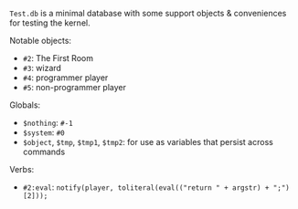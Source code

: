 `Test.db` is a minimal database with some support objects & conveniences for testing the kernel.

Notable objects:

- `#2`: The First Room
- `#3`: wizard
- `#4`: programmer player
- `#5`: non-programmer player

Globals:

- `$nothing`: `#-1`
- `$system`: `#0`
- `$object`, `$tmp`, `$tmp1`, `$tmp2`: for use as variables that persist across commands

Verbs:

- `#2:eval`: `notify(player, toliteral(eval(("return " + argstr) + ";")[2]));`
